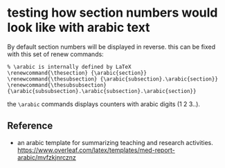 # testing how section numbers would look like with arabic text

By default section numbers will be displayed in reverse. this can be
fixed with this set of renew commands:

```
% \arabic is internally defined by LaTeX
\renewcommand{\thesection} {\arabic{section}}
\renewcommand{\thesubsection} {\arabic{subsection}.\arabic{section}}
\renewcommand{\thesubsubsection} {\arabic{subsubsection}.\arabic{subsection}.\arabic{section}}
```

the `\arabic` commands displays counters with arabic digits (1 2 3..).

## Reference

* an arabic template for summarizing teaching and research activities.
  <https://www.overleaf.com/latex/templates/med-report-arabic/mvfzkjnrcznz>
